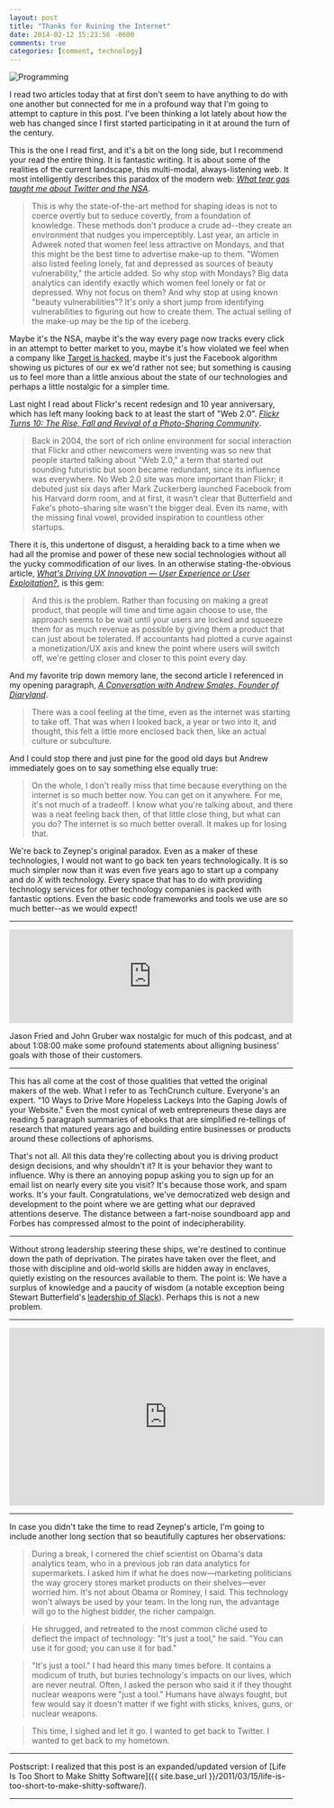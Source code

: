 ```yaml
---
layout: post
title: "Thanks for Ruining the Internet"
date: 2014-02-12 15:23:56 -0600
comments: true
categories: [comment, technology]
---
```


![Programming](/images/atari-basic-programming.jpg 'It is like nostalgia in a box!')

I read two articles today that at first don't seem to have anything to do with one another but connected for me in a profound way that I'm going to attempt to capture in this post. I've been thinking a lot lately about how the web has changed since I first started participating in it at around the turn of the century.

This is the one I read first, and it's a bit on the long side, but I recommend your read the entire thing. It is fantastic writing. It is about some of the realities of the current landscape, this multi-modal, always-listening web. It most intelligently describes this paradox of the modern web: *[What tear gas taught me about Twitter and the NSA](https://medium.com/matter/76d9913c6011)*.

> This is why the state-of-the-art method for shaping ideas is not to coerce overtly but to seduce covertly, from a foundation of knowledge. These methods don't produce a crude ad--they create an environment that nudges you imperceptibly. Last year, an article in Adweek noted that women feel less attractive on Mondays, and that this might be the best time to advertise make-up to them. "Women also listed feeling lonely, fat and depressed as sources of beauty vulnerability," the article added. So why stop with Mondays? Big data analytics can identify exactly which women feel lonely or fat or depressed. Why not focus on them? And why stop at using known "beauty vulnerabilities"? It's only a short jump from identifying vulnerabilities to figuring out how to create them. The actual selling of the make-up may be the tip of the iceberg.

Maybe it's the NSA, maybe it's the way every page now tracks every click in an attempt to better market to you, maybe it's how violated we feel when a company like [Target is hacked](https://krebsonsecurity.com/2014/02/target-hackers-broke-in-via-hvac-company/), maybe it's just the Facebook algorithm showing us pictures of our ex we'd rather not see; but something is causing us to feel more than a little anxious about the state of our technologies and perhaps a little nostalgic for a simpler time.

Last night I read about Flickr's recent redesign and 10 year anniversary, which has left many looking back to at least the start of "Web 2.0". *[Flickr Turns 10: The Rise, Fall and Revival of a Photo-Sharing Community](http://techland.time.com/2014/02/10/flickr-turns-10-the-rise-fall-and-revival-of-a-photo-sharing-community/)*.

> Back in 2004, the sort of rich online environment for social interaction that Flickr and other newcomers were inventing was so new that people started talking about "Web 2.0," a term that started out sounding futuristic but soon became redundant, since its influence was everywhere. No Web 2.0 site was more important than Flickr; it debuted just six days after Mark Zuckerberg launched Facebook from his Harvard dorm room, and at first, it wasn't clear that Butterfield and Fake's photo-sharing site wasn't the bigger deal. Even its name, with the missing final vowel, provided inspiration to countless other startups.

There it is, this undertone of disgust, a heralding back to a time when we had all the promise and power of these new social technologies without all the yucky commodification of our lives. In an otherwise stating-the-obvious article, *[What's Driving UX Innovation — User Experience or User Exploitation?](http://www.wired.com/insights/2014/02/whats-driving-ux-innovation-user-experience-user-exploitation/)*, is this gem:

> And this is the problem. Rather than focusing on making a great product, that people will time and time again choose to use, the approach seems to be wait until your users are locked and squeeze them for as much revenue as possible by giving them a product that can just about be tolerated. If accountants had plotted a curve against a monetization/UX axis and knew the point where users will switch off, we're getting closer and closer to this point every day.

And my favorite trip down memory lane, the second article I referenced in my opening paragraph, *[A Conversation with Andrew Smales, Founder of Diaryland](https://medium.com/how-to-use-the-internet/15e3d1ffc7dc)*.

> There was a cool feeling at the time, even as the internet was starting to take off. That was when I looked back, a year or two into it, and thought, this felt a little more enclosed back then, like an actual culture or subculture. 

And I could stop there and just pine for the good old days but Andrew immediately goes on to say something else equally true:

> On the whole, I don't really miss that time because everything on the internet is so much better now. You can get on it anywhere. For me, it's not much of a tradeoff. I know what you're talking about, and there was a neat feeling back then, of that little close thing, but what can you do? The internet is so much better overall. It makes up for losing that.

We're back to Zeynep's original paradox. Even as a maker of these technologies, I would not want to go back ten years technologically. It is so much simpler now than it was even five years ago to start up a company and do *X* with technology. Every space that has to do with providing technology services for other technology companies is packed with fantastic options. Even the basic code frameworks and tools we use are so much better--as we would expect!

---

<iframe width="100%" height="166" scrolling="no" frameborder="no" src="https://w.soundcloud.com/player/?url=https%3A//api.soundcloud.com/tracks/134811746&color=459def"></iframe>

Jason Fried and John Gruber wax nostalgic for much of this podcast, and at about 1:08:00 make some profound statements about alligning business' goals with those of their customers.

---

This has all come at the cost of those qualities that vetted the original makers of the web. What I refer to as TechCrunch culture. Everyone's an expert. "10 Ways to Drive More Hopeless Lackeys Into the Gaping Jowls of your Website." Even the most cynical of web entrepreneurs these days are reading 5 paragraph summaries of ebooks that are simplified re-tellings of research that matured years ago and building entire businesses or products around these collections of aphorisms. 

That's not all. All this data they're collecting about you is driving product design decisions, and why shouldn't it? It is your behavior they want to influence. Why is there an annoying popup asking you to sign up for an email list on nearly every site you visit? It's because those work, and spam works. It's your fault. Congratulations, we've democratized web design and development to the point where we are getting what our depraved attentions deserve. The distance between a fart-noise soundboard app and Forbes has compressed almost to the point of indecipherability.

---

Without strong leadership steering these ships, we're destined to continue down the path of deprivation. The pirates have taken over the fleet, and those with discipline and old-world skills are hidden away in enclaves, quietly existing on the resources available to them. The point is: We have a surplus of knowledge and a paucity of wisdom (a notable exception being Stewart Butterfield's <a href="https://medium.com/p/4c59524d650d">leadership of Slack</a>). Perhaps this is not a new problem.

---

<iframe width="560" height="315" src="https://www.youtube.com/embed/C4kmCrfbOvw" frameborder="0" allowfullscreen></iframe>

---

In case you didn't take the time to read Zeynep's article, I'm going to include another long section that so beautifully captures her observations:

> During a break, I cornered the chief scientist on Obama's data analytics team, who in a previous job ran data analytics for supermarkets. I asked him if what he does now—marketing politicians the way grocery stores market products on their shelves—ever worried him. It's not about Obama or Romney, I said. This technology won't always be used by your team. In the long run, the advantage will go to the highest bidder, the richer campaign.

> He shrugged, and retreated to the most common cliché used to deflect the impact of technology: "It's just a tool," he said. "You can use it for good; you can use it for bad."

> "It's just a tool." I had heard this many times before. It contains a modicum of truth, but buries technology's impacts on our lives, which are never neutral. Often, I asked the person who said it if they thought nuclear weapons were "just a tool." Humans have always fought, but few would say it doesn't matter if we fight with sticks, knives, guns, or nuclear weapons.

> This time, I sighed and let it go. I wanted to get back to Twitter. I wanted to get back to my hometown.

---

Postscript: I realized that this post is an expanded/updated version of [Life Is Too Short to Make Shitty Software]({{ site.base_url }}/2011/03/15/life-is-too-short-to-make-shitty-software/).

---
